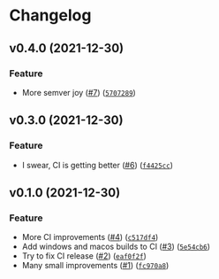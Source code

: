 # Changelog

<!--next-version-placeholder-->

## v0.4.0 (2021-12-30)
### Feature
* More semver joy ([#7](https://github.com/msalib/py-geo-rasterize/issues/7)) ([`5707289`](https://github.com/msalib/py-geo-rasterize/commit/57072894e4a74d91e9bb3e856bfafd42a17e3e29))

## v0.3.0 (2021-12-30)
### Feature
* I swear, CI is getting better ([#6](https://github.com/msalib/py-geo-rasterize/issues/6)) ([`f4425cc`](https://github.com/msalib/py-geo-rasterize/commit/f4425ccf7dc60e21a07051c6783358f3ab662dcf))

## v0.1.0 (2021-12-30)
### Feature
* More CI improvements ([#4](https://github.com/msalib/py-geo-rasterize/issues/4)) ([`c517df4`](https://github.com/msalib/py-geo-rasterize/commit/c517df4a454eaba847090ccdef6093c834e35a03))
* Add windows and macos builds to CI ([#3](https://github.com/msalib/py-geo-rasterize/issues/3)) ([`5e54cb6`](https://github.com/msalib/py-geo-rasterize/commit/5e54cb67e00484c89f674b208bde18242abe05a3))
* Try to fix CI release ([#2](https://github.com/msalib/py-geo-rasterize/issues/2)) ([`eaf0f2f`](https://github.com/msalib/py-geo-rasterize/commit/eaf0f2f3ff16ecb169b8614d8eff723dd03577d8))
* Many small improvements ([#1](https://github.com/msalib/py-geo-rasterize/issues/1)) ([`fc970a8`](https://github.com/msalib/py-geo-rasterize/commit/fc970a873174b6a34adfa910a41b624b444a2883))
